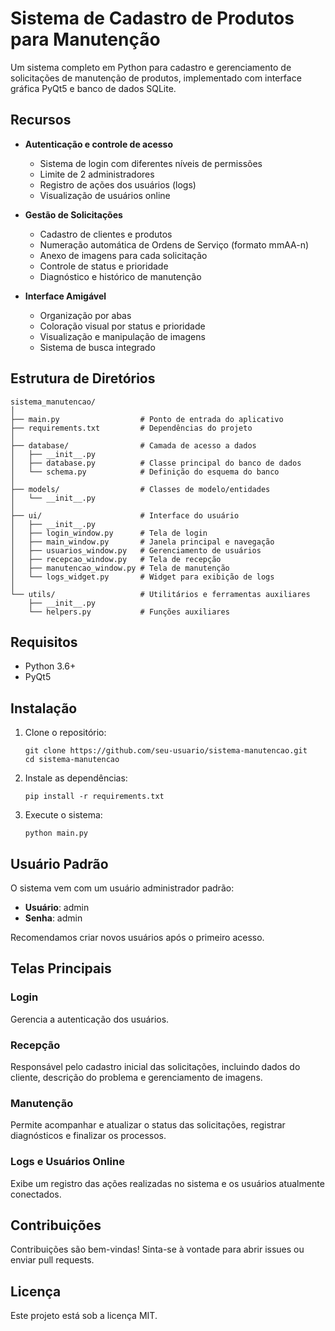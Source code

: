 # Sistema de Cadastro de Produtos para Manutenção

Um sistema completo em Python para cadastro e gerenciamento de solicitações de manutenção de produtos, implementado com interface gráfica PyQt5 e banco de dados SQLite.

## Recursos

- **Autenticação e controle de acesso**
  - Sistema de login com diferentes níveis de permissões
  - Limite de 2 administradores
  - Registro de ações dos usuários (logs)
  - Visualização de usuários online

- **Gestão de Solicitações**
  - Cadastro de clientes e produtos
  - Numeração automática de Ordens de Serviço (formato mmAA-n)
  - Anexo de imagens para cada solicitação
  - Controle de status e prioridade
  - Diagnóstico e histórico de manutenção

- **Interface Amigável**
  - Organização por abas
  - Coloração visual por status e prioridade
  - Visualização e manipulação de imagens
  - Sistema de busca integrado

## Estrutura de Diretórios

```
sistema_manutencao/
│
├── main.py                  # Ponto de entrada do aplicativo
├── requirements.txt         # Dependências do projeto
│
├── database/                # Camada de acesso a dados
│   ├── __init__.py
│   ├── database.py          # Classe principal do banco de dados
│   └── schema.py            # Definição do esquema do banco
│
├── models/                  # Classes de modelo/entidades
│   └── __init__.py
│
├── ui/                      # Interface do usuário
│   ├── __init__.py
│   ├── login_window.py      # Tela de login
│   ├── main_window.py       # Janela principal e navegação
│   ├── usuarios_window.py   # Gerenciamento de usuários
│   ├── recepcao_window.py   # Tela de recepção
│   ├── manutencao_window.py # Tela de manutenção
│   └── logs_widget.py       # Widget para exibição de logs
│
└── utils/                   # Utilitários e ferramentas auxiliares
    ├── __init__.py
    └── helpers.py           # Funções auxiliares
```

## Requisitos

- Python 3.6+
- PyQt5

## Instalação

1. Clone o repositório:
   ```
   git clone https://github.com/seu-usuario/sistema-manutencao.git
   cd sistema-manutencao
   ```

2. Instale as dependências:
   ```
   pip install -r requirements.txt
   ```

3. Execute o sistema:
   ```
   python main.py
   ```

## Usuário Padrão

O sistema vem com um usuário administrador padrão:
- **Usuário**: admin
- **Senha**: admin

Recomendamos criar novos usuários após o primeiro acesso.

## Telas Principais

### Login
Gerencia a autenticação dos usuários.

### Recepção
Responsável pelo cadastro inicial das solicitações, incluindo dados do cliente, descrição do problema e gerenciamento de imagens.

### Manutenção
Permite acompanhar e atualizar o status das solicitações, registrar diagnósticos e finalizar os processos.

### Logs e Usuários Online
Exibe um registro das ações realizadas no sistema e os usuários atualmente conectados.

## Contribuições

Contribuições são bem-vindas! Sinta-se à vontade para abrir issues ou enviar pull requests.

## Licença

Este projeto está sob a licença MIT.